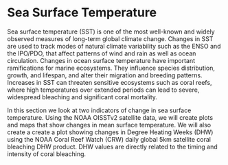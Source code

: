 # Sea Surface Temperature

Sea surface temperature (SST) is one of the most well-known and widely observed measures of long-term global climate change.  Changes in SST are used to track modes of natural climate variability such as the ENSO and the IPO/PDO, that affect patterns of wind and rain as well as ocean circulation.  Changes in ocean surface temperature have important ramifications for marine ecosystems. They influence species distribution, growth, and lifespan, and alter their migration and breeding patterns.  Increases in SST can threaten sensitive ecosystems such as coral reefs, where high temperatures over extended periods can lead to severe, widespread bleaching and significant coral mortality.

In this section we look at two indicators of change in sea surface temperature.  Using the NOAA OISSTv2 satellite data, we will create plots and maps that show changes in mean surface temperature.  We will also create a create a plot showing changes in Degree Heating Weeks (DHW) using the NOAA Coral Reef Watch (CRW) daily global 5km satellite coral bleaching DHW product. DHW values are directly related to the timing and intensity of coral bleaching.  